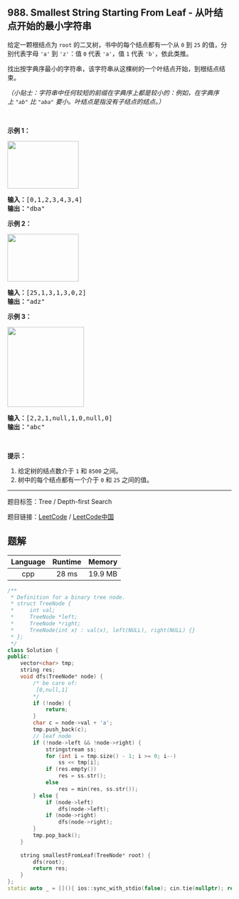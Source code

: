 ## 988. Smallest String Starting From Leaf - 从叶结点开始的最小字符串

<!--If you want to use the English description, use `question.content` instead-->

<p>给定一颗根结点为&nbsp;<code>root</code>&nbsp;的二叉树，书中的每个结点都有一个从&nbsp;<code>0</code> 到&nbsp;<code>25</code>&nbsp;的值，分别代表字母&nbsp;<code>&#39;a&#39;</code> 到&nbsp;<code>&#39;z&#39;</code>：值&nbsp;<code>0</code> 代表&nbsp;<code>&#39;a&#39;</code>，值&nbsp;<code>1</code>&nbsp;代表&nbsp;<code>&#39;b&#39;</code>，依此类推。</p>

<p>找出按字典序最小的字符串，该字符串从这棵树的一个叶结点开始，到根结点结束。</p>

<p><em>（小贴士：字符串中任何较短的前缀在字典序上都是较小的：例如，在字典序上&nbsp;<code>&quot;ab&quot;</code> 比&nbsp;<code>&quot;aba&quot;</code>&nbsp;要小。叶结点是指没有子结点的结点。）</em></p>

<p>&nbsp;</p>

<ol>
</ol>

<p><strong>示例 1：</strong></p>

<p><strong><img alt="" src="https://assets.leetcode-cn.com/aliyun-lc-upload/uploads/2019/02/02/tree1.png" style="height: 107px; width: 160px;"></strong></p>

<pre><strong>输入：</strong>[0,1,2,3,4,3,4]
<strong>输出：</strong>&quot;dba&quot;
</pre>

<p><strong>示例 2：</strong></p>

<p><strong><img alt="" src="https://assets.leetcode-cn.com/aliyun-lc-upload/uploads/2019/02/02/tree2.png" style="height: 107px; width: 160px;"></strong></p>

<pre><strong>输入：</strong>[25,1,3,1,3,0,2]
<strong>输出：</strong>&quot;adz&quot;
</pre>

<p><strong>示例 3：</strong></p>

<p><strong><img alt="" src="https://assets.leetcode-cn.com/aliyun-lc-upload/uploads/2019/02/02/tree3.png" style="height: 180px; width: 172px;"></strong></p>

<pre><strong>输入：</strong>[2,2,1,null,1,0,null,0]
<strong>输出：</strong>&quot;abc&quot;
</pre>

<p>&nbsp;</p>

<p><strong>提示：</strong></p>

<ol>
	<li>给定树的结点数介于&nbsp;<code>1</code> 和&nbsp;<code>8500</code>&nbsp;之间。</li>
	<li>树中的每个结点都有一个介于&nbsp;<code>0</code>&nbsp;和&nbsp;<code>25</code>&nbsp;之间的值。</li>
</ol>



-----

题目标签：Tree / Depth-first Search

题目链接：[LeetCode](https://leetcode.com/problems/smallest-string-starting-from-leaf/description/)  /  [LeetCode中国](https://leetcode-cn.com/problems/smallest-string-starting-from-leaf/description/)

## 题解



| Language | Runtime | Memory |
|:---:|:---:|:---:|
| cpp  | 28  ms | 19.9 MB |

```cpp
/**
 * Definition for a binary tree node.
 * struct TreeNode {
 *     int val;
 *     TreeNode *left;
 *     TreeNode *right;
 *     TreeNode(int x) : val(x), left(NULL), right(NULL) {}
 * };
 */
class Solution {
public:
    vector<char> tmp;
    string res;
    void dfs(TreeNode* node) {
        /* be care of:
         [0,null,1]
        */
        if (!node) {
            return;
        }
        char c = node->val + 'a';
        tmp.push_back(c);
        // leaf node
        if (!node->left && !node->right) {
            stringstream ss;
            for (int i = tmp.size() - 1; i >= 0; i--)
                ss << tmp[i];
            if (res.empty())
                res = ss.str();
            else
                res = min(res, ss.str());
        } else {
            if (node->left)
                dfs(node->left);
            if (node->right)
                dfs(node->right);
        }
        tmp.pop_back();
    }
    
    string smallestFromLeaf(TreeNode* root) {
        dfs(root);
        return res;
    }
};
static auto _ = [](){ ios::sync_with_stdio(false); cin.tie(nullptr); return 0; }();
```
